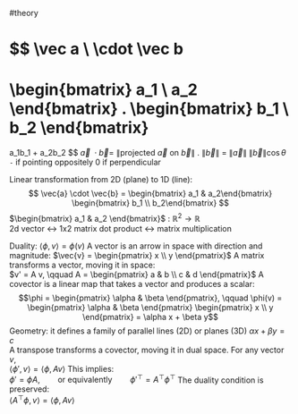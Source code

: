 #theory 

$$
\vec a \ \cdot \vec b
=
\begin{bmatrix}
a_1 \\ a_2
\end{bmatrix}
.
\begin{bmatrix}
b_1 \\ b_2
\end{bmatrix}
=
a_1b_1 + a_2b_2
$$
	$\vec a \ \cdot \vec b =$  $\|$projected $\vec a$ on $\vec b \|$ . $\|\vec b\|$ 
		= $\|\vec{a}\| \; \|\vec{b}\| \cos \theta$ 
			`-` if pointing oppositely
			 0 if perpendicular

Linear transformation from 2D (plane) to 1D (line):
$$
\vec{a} \cdot \vec{b} = 
\begin{bmatrix} a_1 & a_2\end{bmatrix}
\begin{bmatrix} b_1 \\ b_2\end{bmatrix}
$$
	$\begin{bmatrix}  a_1 & a_2 \end{bmatrix}$ : $\mathbb{R}^2 \rightarrow \mathbb{R}$  
	2d vector $\leftrightarrow$ 1x2 matrix
		dot product $\leftrightarrow$ matrix multiplication

Duality:  $\langle \phi, v \rangle = \phi(v)$ 
	A vector is an arrow in space with direction and magnitude:
		$\vec{v} = \begin{pmatrix} x \\ y \end{pmatrix}$ 
	A matrix transforms a vector, moving it in space:  
		$v' = A v, \qquad A = \begin{pmatrix} a & b \\ c & d \end{pmatrix}$ 
	A covector is a linear map that takes a vector and produces a scalar:
$$\phi = \begin{pmatrix} \alpha & \beta \end{pmatrix}, \qquad
\phi(v) = 
\begin{pmatrix} \alpha & \beta \end{pmatrix}
\begin{pmatrix} x \\ y \end{pmatrix}
= \alpha x + \beta y$$
		Geometry: it defines a family of parallel lines (2D) or planes (3D)
					$\alpha x + \beta y = c$  
	A transpose transforms a covector, moving it in dual space. For any vector $v$,  
		$\langle \phi', v \rangle = \langle \phi, A v \rangle$ 
	This implies:  
		$\phi' = \phi A, \qquad \text{or equivalently} \qquad \phi'^\top = A^\top \phi^\top$ 
	The duality condition is preserved:  
		$\langle A^\top \phi, v \rangle = \langle \phi, A v \rangle$ 
